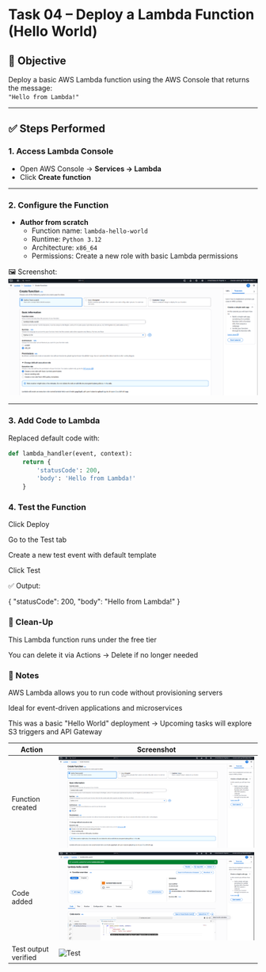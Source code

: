 # Task 04 – Deploy a Lambda Function (Hello World)

## 🎯 Objective
Deploy a basic AWS Lambda function using the AWS Console that returns the message:  
`"Hello from Lambda!"`

---

## ✅ Steps Performed

### 1. Access Lambda Console
- Open AWS Console → **Services → Lambda**
- Click **Create function**

---

### 2. Configure the Function
- **Author from scratch**
  - Function name: `lambda-hello-world`
  - Runtime: `Python 3.12`
  - Architecture: `x86_64`
  - Permissions: Create a new role with basic Lambda permissions

🖼️ Screenshot:  
![Lambda Creation](./lambda-create.png)

---

### 3. Add Code to Lambda

Replaced default code with:

```python
def lambda_handler(event, context):
    return {
        'statusCode': 200,
        'body': 'Hello from Lambda!'
    }
```
### 4. Test the Function
Click Deploy

Go to the Test tab

Create a new test event with default template

Click Test

✅ Output:

{
  "statusCode": 200,
  "body": "Hello from Lambda!"
}

### 🧹 Clean-Up
This Lambda function runs under the free tier

You can delete it via Actions → Delete if no longer needed
### 🧠 Notes
AWS Lambda allows you to run code without provisioning servers

Ideal for event-driven applications and microservices

This was a basic "Hello World" deployment
→ Upcoming tasks will explore S3 triggers and API Gateway

| Action               | Screenshot                        |
| -------------------- | --------------------------------- |
| Function created     | ![Create](./lambda-create.png)    |
| Code added           | ![Code](./lambda-code.png)        |
| Test output verified | ![Test](./lambda-test-result.png) |


